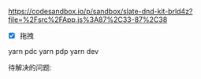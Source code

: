 https://codesandbox.io/p/sandbox/slate-dnd-kit-brld4z?file=%2Fsrc%2FApp.js%3A87%2C33-87%2C38

- [x] 拖拽

yarn pdc
yarn pdp
yarn dev

待解决的问题:
